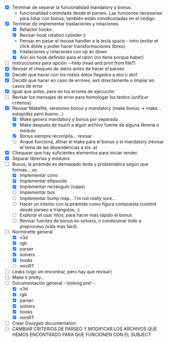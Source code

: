 * [x] Terminar de separar la funcionalidad mandatory y bonus.
  * funcionalidad controlada desde el parseo. Las funciones necesarias para lidiar con bonus, también están conidiconadas en el código.
* [x] Terminar de implementar traslaciones y rotaciones.
  * [x] Refactor hooks.
  * [x] Revisar hook rotation cylinder z
  * Pensar en pasar el mouse handler a la tecla space - intro (evitar el click doble y poder hacer transformaciones libres)
  * [x] traslaciones y rotaciones con up an down
  * [x] Aún sin hook definido para el ratón (no tiene porque haber)
* [ ] Instrucciones para opción --help (read and print from file?)
* [x] Revisar el chequeo de datos antes de hacer el parseo
* [x] Decidir que hacer con los malos datos llegados a atoi o atof
* [x] Decidir que hacer en caso de errores, exit directamente o limpiar en casos de error
* [x] Igual que antes, pero en los errores de ejecución
* [ ] Revisar los mensajes de error para homologar los textos (unificar criterios).
* [x] Revisar Makefile, versiones bonus y mandatory (make bonus -> make... estupidez pero bueno...)
  * [x] Make genera mandatory y bonus por separado.
  * [x] Make después de touch a algún archivo fuente de alguna librería o módulo
  * [x] Bonus siempre recompila... revisar
  * [ ] Anque funciona, afinar el make para el bonus y el mandatory (revisar el tema de las dependencias a los .a)
* [x] Chequear que hay suficientes elementos para iniciar render.
* [x] Separar librerías y módulos
* [ ] Bunus, la pirámide es demasiado lenta y problemática según que formas... so
  * [x] Implementar cono
  * [x] Implementar ellipsoide
  * [x] Implementar rectángulo (cajas)
  * [ ] Implementar box
  * [ ] Implementar bump map... I'm not really sure...
  * [ ] Hacer un intento con la pirámide como figura compuesta (control desde parseo a triangulos...)
  * [ ] Explorar el usar hilos, para hacer más rápido el bonus
  * [ ] Revisar fuentes de bonus en solvers, o condicionar todo a preproceso (vida más fácil).
* [ ] Norminette general
  * [x] v3d
  * [x] rgb
  * [x] parser
  * [x] solvers
  * [x] hooks
  * [ ] miniRT
* [ ] Leaks (sigo sin encontrar, pero hay que revisar)
* [ ] Make it pretty... 
* [ ] Documentación general - looking pro! - 
  * [x] v3d
  * [x] rgb
  * [x] parser
  * [x] solvers
  * [x] hooks
  * [x] miniRT
* [ ] Crear Doxygen documentation
* [ ] CAMBIAR CRITERIOS DE PARSEO Y MODIFICAR LOS ARCHIVOS QUE HEMOS ENCONTRADO PARA QUE FUNCIONEN CON EL SUBJECT